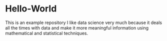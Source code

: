 # Hello-World
This is an example repository
I like data science very much because it deals all the times with data and make it more meaningful information using mathematical and  statistical techniques.
